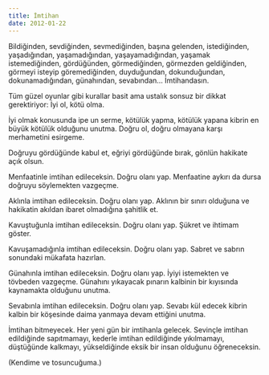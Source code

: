 ```yaml
---
title: İmtihan
date: 2012-01-22
---
```


Bildiğinden, sevdiğinden, sevmediğinden, başına gelenden, istediğinden,
yaşadığından, yaşamadığından, yaşayamadığından, yaşamak istemediğinden,
gördüğünden, görmediğinden, görmezden geldiğinden, görmeyi isteyip
göremediğinden, duyduğundan, dokunduğundan, dokunamadığından,
günahından, sevabından… İmtihandasın.

Tüm güzel oyunlar gibi kurallar basit ama ustalık sonsuz bir dikkat
gerektiriyor: İyi ol, kötü olma.

İyi olmak konusunda ipe un serme, kötülük yapma, kötülük yapana kibrin
en büyük kötülük olduğunu unutma. Doğru ol, doğru olmayana karşı
merhametini esirgeme.

Doğruyu gördüğünde kabul et, eğriyi gördüğünde bırak, gönlün hakikate
açık olsun.

Menfaatinle imtihan edileceksin. Doğru olanı yap. Menfaatine aykırı da
dursa doğruyu söylemekten vazgeçme.

Aklınla imtihan edileceksin. Doğru olanı yap. Aklının bir sınırı
olduğuna ve hakikatin akıldan ibaret olmadığına şahitlik et.

Kavuştuğunla imtihan edileceksin. Doğru olanı yap. Şükret ve ihtimam
göster.

Kavuşamadığınla imtihan edileceksin. Doğru olanı yap. Sabret ve sabrın
sonundaki mükafata hazırlan.

Günahınla imtihan edileceksin. Doğru olanı yap. İyiyi istemekten ve
tövbeden vazgeçme. Günahını yıkayacak pınarın kalbinin bir kıyısında
kaynamakta olduğunu unutma.

Sevabınla imtihan edileceksin. Doğru olanı yap. Sevabı kül edecek kibrin
kalbin bir köşesinde daima yanmaya devam ettiğini unutma.

İmtihan bitmeyecek. Her yeni gün bir imtihanla gelecek. Sevinçle imtihan
edildiğinde sapıtmamayı, kederle imtihan edildiğinde yıkılmamayı,
düştüğünde kalkmayı, yükseldiğinde eksik bir insan olduğunu
öğreneceksin.

(Kendime ve tosuncuğuma.)

